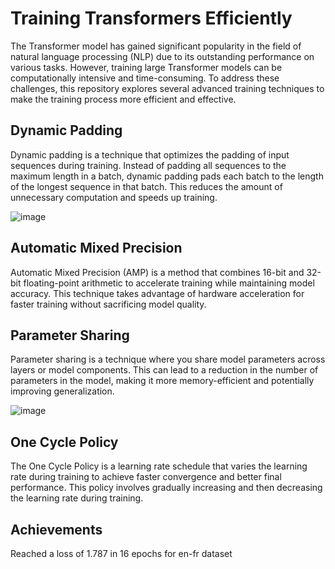 # Training Transformers Efficiently

The Transformer model has gained significant popularity in the field of natural language processing (NLP) due to its outstanding performance on various tasks. However, training large Transformer models can be computationally intensive and time-consuming. To address these challenges, this repository explores several advanced training techniques to make the training process more efficient and effective.

## Dynamic Padding
Dynamic padding is a technique that optimizes the padding of input sequences during training. Instead of padding all sequences to the maximum length in a batch, dynamic padding pads each batch to the length of the longest sequence in that batch. This reduces the amount of unnecessary computation and speeds up training.

![image](https://github.com/selvaraj-sembulingam/ERA-V1/assets/66372829/6404e10e-26bb-455a-a42d-75115f75cbf6)


## Automatic Mixed Precision
Automatic Mixed Precision (AMP) is a method that combines 16-bit and 32-bit floating-point arithmetic to accelerate training while maintaining model accuracy. This technique takes advantage of hardware acceleration for faster training without sacrificing model quality.

## Parameter Sharing
Parameter sharing is a technique where you share model parameters across layers or model components. This can lead to a reduction in the number of parameters in the model, making it more memory-efficient and potentially improving generalization.

![image](https://github.com/selvaraj-sembulingam/ERA-V1/assets/66372829/12931625-b0df-4191-af4a-c620c79395b3)


## One Cycle Policy
The One Cycle Policy is a learning rate schedule that varies the learning rate during training to achieve faster convergence and better final performance. This policy involves gradually increasing and then decreasing the learning rate during training.

## Achievements
Reached a loss of 1.787 in 16 epochs for en-fr dataset

